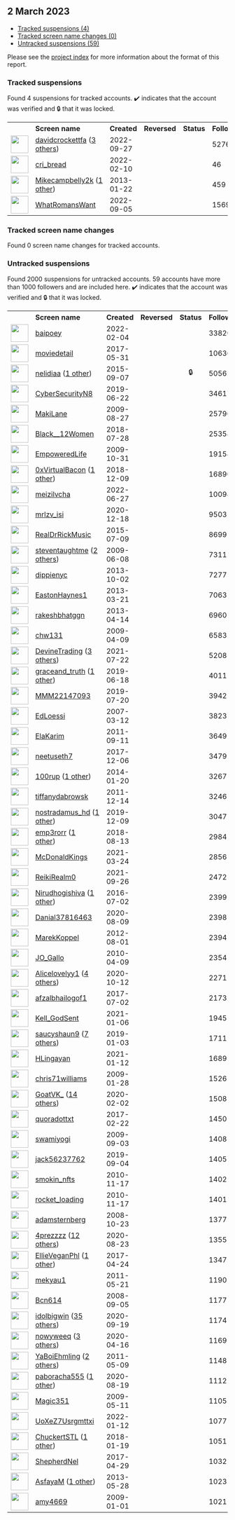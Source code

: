 ##  2 March 2023

* [Tracked suspensions (4)](#tracked-suspensions)
* [Tracked screen name changes (0)](#tracked-screen-name-changes)
* [Untracked suspensions (59)](#untracked-suspensions)

Please see the [project index](https://github.com/travisbrown/twitter-watch) for more information about the format of this report.

### Tracked suspensions

Found 4 suspensions for tracked accounts.
  ✔️ indicates that the account was verified and 🔒 that it was locked.

<table>
    <tr>
        <th></th>
        <th align="left">Screen name</th>
        <th align="left">Created</th>
        <th align="left">Reversed</th>
        <th align="left">Status</th>
        <th align="left">Followers</th>
        <th align="left">Ranking</th></tr>
    </tr>
        <tr>
            <td><a href="https://twitter.com/intent/user?user_id=1574861133047304192">
                <img src="https://pbs.twimg.com/profile_images/1596136855665512453/OJ9c4jEL_normal.jpg" width="40px" height="40px" align="center"/></a>
            </td>
            <td>
                <a href="https://twitter.com/davidcrockettfa">davidcrockettfa</a>&nbsp;(<a href="https://api.memory.lol/v1/tw/id/1574861133047304192">3 others</a>)&nbsp;</td>
            <td>2022-09-27</td>
            <td></td>
            <td align="center"></td>
            <td>5276</td>
            <td>1991</td>
        </tr>
        <tr>
            <td><a href="https://twitter.com/intent/user?user_id=1491874374147842056">
                <img src="https://pbs.twimg.com/profile_images/1596185662855823360/7PN0dJnr_normal.jpg" width="40px" height="40px" align="center"/></a>
            </td>
            <td>
                <a href="https://twitter.com/cri_bread">cri_bread</a></td>
            <td>2022-02-10</td>
            <td></td>
            <td align="center"></td>
            <td>46</td>
            <td>25489</td>
        </tr>
        <tr>
            <td><a href="https://twitter.com/intent/user?user_id=1112939094">
                <img src="https://pbs.twimg.com/profile_images/927133163209482240/aPCR_n_8_normal.jpg" width="40px" height="40px" align="center"/></a>
            </td>
            <td>
                <a href="https://twitter.com/Mikecampbelly2k">Mikecampbelly2k</a>&nbsp;(<a href="https://api.memory.lol/v1/tw/id/1112939094">1 other</a>)&nbsp;</td>
            <td>2013-01-22</td>
            <td></td>
            <td align="center"></td>
            <td>459</td>
            <td>52958</td>
        </tr>
        <tr>
            <td><a href="https://twitter.com/intent/user?user_id=1566654589692047360">
                <img src="https://pbs.twimg.com/profile_images/1566687749150629889/hslTu16L_normal.jpg" width="40px" height="40px" align="center"/></a>
            </td>
            <td>
                <a href="https://twitter.com/WhatRomansWant">WhatRomansWant</a></td>
            <td>2022-09-05</td>
            <td></td>
            <td align="center"></td>
            <td>1569</td>
            <td>63843</td>
        </tr></table>

### Tracked screen name changes

Found 0 screen name changes for tracked accounts.

### Untracked suspensions

Found 2000 suspensions for untracked accounts.
59 accounts have more than 1000 followers and are included here.
  ✔️ indicates that the account was verified and 🔒 that it was locked.

<table>
    <tr>
        <th></th>
        <th align="left">Screen name</th>
        <th align="left">Created</th>
        <th align="left">Reversed</th>
        <th align="left">Status</th>
        <th align="left">Followers</th>
    </tr>
        <tr>
            <td><a href="https://twitter.com/intent/user?user_id=1489493160363704320">
                <img src="https://pbs.twimg.com/profile_images/1518743866832465920/j9IAGrLz_normal.jpg" width="40px" height="40px" align="center"/></a>
            </td>
            <td>
                <a href="https://twitter.com/baipoey">baipoey</a></td>
            <td>2022-02-04</td>
            <td></td>
            <td align="center"></td>
            <td>338201</td>
        </tr>
        <tr>
            <td><a href="https://twitter.com/intent/user?user_id=869857665362440192">
                <img src="https://pbs.twimg.com/profile_images/886250028691365888/uWugtdQU_normal.jpg" width="40px" height="40px" align="center"/></a>
            </td>
            <td>
                <a href="https://twitter.com/moviedetail">moviedetail</a></td>
            <td>2017-05-31</td>
            <td></td>
            <td align="center"></td>
            <td>106366</td>
        </tr>
        <tr>
            <td><a href="https://twitter.com/intent/user?user_id=3485405114">
                <img src="https://pbs.twimg.com/profile_images/1484342838490198017/0z4QmNnJ_normal.jpg" width="40px" height="40px" align="center"/></a>
            </td>
            <td>
                <a href="https://twitter.com/nelidiaa">nelidiaa</a>&nbsp;(<a href="https://api.memory.lol/v1/tw/id/3485405114">1 other</a>)&nbsp;</td>
            <td>2015-09-07</td>
            <td></td>
            <td align="center">🔒</td>
            <td>50565</td>
        </tr>
        <tr>
            <td><a href="https://twitter.com/intent/user?user_id=1142424032794406912">
                <img src="https://pbs.twimg.com/profile_images/1197135188473475074/8svI-1EO_normal.jpg" width="40px" height="40px" align="center"/></a>
            </td>
            <td>
                <a href="https://twitter.com/CyberSecurityN8">CyberSecurityN8</a></td>
            <td>2019-06-22</td>
            <td></td>
            <td align="center"></td>
            <td>34617</td>
        </tr>
        <tr>
            <td><a href="https://twitter.com/intent/user?user_id=69352934">
                <img src="https://pbs.twimg.com/profile_images/913418635233812490/caCCy6uy_normal.jpg" width="40px" height="40px" align="center"/></a>
            </td>
            <td>
                <a href="https://twitter.com/MakiLane">MakiLane</a></td>
            <td>2009-08-27</td>
            <td></td>
            <td align="center"></td>
            <td>25796</td>
        </tr>
        <tr>
            <td><a href="https://twitter.com/intent/user?user_id=1023008820824616961">
                <img src="https://pbs.twimg.com/profile_images/1256435094807621632/46LVoHlg_normal.jpg" width="40px" height="40px" align="center"/></a>
            </td>
            <td>
                <a href="https://twitter.com/Black__12Women">Black__12Women</a></td>
            <td>2018-07-28</td>
            <td></td>
            <td align="center"></td>
            <td>25358</td>
        </tr>
        <tr>
            <td><a href="https://twitter.com/intent/user?user_id=86572328">
                <img src="https://pbs.twimg.com/profile_images/2266719263/o7va5xtx0bfabnxoei1l_normal.jpeg" width="40px" height="40px" align="center"/></a>
            </td>
            <td>
                <a href="https://twitter.com/EmpoweredLife">EmpoweredLife</a></td>
            <td>2009-10-31</td>
            <td></td>
            <td align="center"></td>
            <td>19158</td>
        </tr>
        <tr>
            <td><a href="https://twitter.com/intent/user?user_id=1071633324068753408">
                <img src="https://pbs.twimg.com/profile_images/1515826663258750977/wbSw7TyP_normal.jpg" width="40px" height="40px" align="center"/></a>
            </td>
            <td>
                <a href="https://twitter.com/0xVirtualBacon">0xVirtualBacon</a>&nbsp;(<a href="https://api.memory.lol/v1/tw/id/1071633324068753408">1 other</a>)&nbsp;</td>
            <td>2018-12-09</td>
            <td></td>
            <td align="center"></td>
            <td>16890</td>
        </tr>
        <tr>
            <td><a href="https://twitter.com/intent/user?user_id=1541273096300412929">
                <img src="https://pbs.twimg.com/profile_images/1586717293106851842/Bp1DUurZ_normal.jpg" width="40px" height="40px" align="center"/></a>
            </td>
            <td>
                <a href="https://twitter.com/meizilvcha">meizilvcha</a></td>
            <td>2022-06-27</td>
            <td></td>
            <td align="center"></td>
            <td>10098</td>
        </tr>
        <tr>
            <td><a href="https://twitter.com/intent/user?user_id=1339994989418467328">
                <img src="https://pbs.twimg.com/profile_images/1596525702249062401/tqiL04wF_normal.jpg" width="40px" height="40px" align="center"/></a>
            </td>
            <td>
                <a href="https://twitter.com/mrlzv_isi">mrlzv_isi</a></td>
            <td>2020-12-18</td>
            <td></td>
            <td align="center"></td>
            <td>9503</td>
        </tr>
        <tr>
            <td><a href="https://twitter.com/intent/user?user_id=3367575345">
                <img src="https://pbs.twimg.com/profile_images/1198260659546402818/NaDMkMmE_normal.jpg" width="40px" height="40px" align="center"/></a>
            </td>
            <td>
                <a href="https://twitter.com/RealDrRickMusic">RealDrRickMusic</a></td>
            <td>2015-07-09</td>
            <td></td>
            <td align="center"></td>
            <td>8699</td>
        </tr>
        <tr>
            <td><a href="https://twitter.com/intent/user?user_id=45507484">
                <img src="https://pbs.twimg.com/profile_images/1577129453527891969/dDXT9km__normal.jpg" width="40px" height="40px" align="center"/></a>
            </td>
            <td>
                <a href="https://twitter.com/steventaughtme">steventaughtme</a>&nbsp;(<a href="https://api.memory.lol/v1/tw/id/45507484">2 others</a>)&nbsp;</td>
            <td>2009-06-08</td>
            <td></td>
            <td align="center"></td>
            <td>7311</td>
        </tr>
        <tr>
            <td><a href="https://twitter.com/intent/user?user_id=1926866077">
                <img src="https://pbs.twimg.com/profile_images/1578198130054791168/e3Atb7sa_normal.jpg" width="40px" height="40px" align="center"/></a>
            </td>
            <td>
                <a href="https://twitter.com/dippienyc">dippienyc</a></td>
            <td>2013-10-02</td>
            <td></td>
            <td align="center"></td>
            <td>7277</td>
        </tr>
        <tr>
            <td><a href="https://twitter.com/intent/user?user_id=1285109263">
                <img src="https://pbs.twimg.com/profile_images/1549306550904573952/QGi744ul_normal.jpg" width="40px" height="40px" align="center"/></a>
            </td>
            <td>
                <a href="https://twitter.com/EastonHaynes1">EastonHaynes1</a></td>
            <td>2013-03-21</td>
            <td></td>
            <td align="center"></td>
            <td>7063</td>
        </tr>
        <tr>
            <td><a href="https://twitter.com/intent/user?user_id=1351091941">
                <img src="https://pbs.twimg.com/profile_images/1525184934310481920/5Posx0X9_normal.jpg" width="40px" height="40px" align="center"/></a>
            </td>
            <td>
                <a href="https://twitter.com/rakeshbhatggn">rakeshbhatggn</a></td>
            <td>2013-04-14</td>
            <td></td>
            <td align="center"></td>
            <td>6960</td>
        </tr>
        <tr>
            <td><a href="https://twitter.com/intent/user?user_id=30063657">
                <img src="https://pbs.twimg.com/profile_images/199508217/wu1_normal.jpg" width="40px" height="40px" align="center"/></a>
            </td>
            <td>
                <a href="https://twitter.com/chw131">chw131</a></td>
            <td>2009-04-09</td>
            <td></td>
            <td align="center"></td>
            <td>6583</td>
        </tr>
        <tr>
            <td><a href="https://twitter.com/intent/user?user_id=1418291434948546565">
                <img src="https://pbs.twimg.com/profile_images/1485701659556732928/ET8R70Eg_normal.jpg" width="40px" height="40px" align="center"/></a>
            </td>
            <td>
                <a href="https://twitter.com/DevineTrading">DevineTrading</a>&nbsp;(<a href="https://api.memory.lol/v1/tw/id/1418291434948546565">3 others</a>)&nbsp;</td>
            <td>2021-07-22</td>
            <td></td>
            <td align="center"></td>
            <td>5208</td>
        </tr>
        <tr>
            <td><a href="https://twitter.com/intent/user?user_id=1141011459239043072">
                <img src="https://pbs.twimg.com/profile_images/1595866193335918592/oQT6XsNS_normal.jpg" width="40px" height="40px" align="center"/></a>
            </td>
            <td>
                <a href="https://twitter.com/graceand_truth">graceand_truth</a>&nbsp;(<a href="https://api.memory.lol/v1/tw/id/1141011459239043072">1 other</a>)&nbsp;</td>
            <td>2019-06-18</td>
            <td></td>
            <td align="center"></td>
            <td>4011</td>
        </tr>
        <tr>
            <td><a href="https://twitter.com/intent/user?user_id=1152559858765520896">
                <img src="https://pbs.twimg.com/profile_images/1372940838595133450/ATmY2Td0_normal.jpg" width="40px" height="40px" align="center"/></a>
            </td>
            <td>
                <a href="https://twitter.com/MMM22147093">MMM22147093</a></td>
            <td>2019-07-20</td>
            <td></td>
            <td align="center"></td>
            <td>3942</td>
        </tr>
        <tr>
            <td><a href="https://twitter.com/intent/user?user_id=987401">
                <img src="https://pbs.twimg.com/profile_images/839205984044122112/WwGtBrNs_normal.jpg" width="40px" height="40px" align="center"/></a>
            </td>
            <td>
                <a href="https://twitter.com/EdLoessi">EdLoessi</a></td>
            <td>2007-03-12</td>
            <td></td>
            <td align="center"></td>
            <td>3823</td>
        </tr>
        <tr>
            <td><a href="https://twitter.com/intent/user?user_id=371529841">
                <img src="https://pbs.twimg.com/profile_images/1295082663943036929/vmMFb5i5_normal.jpg" width="40px" height="40px" align="center"/></a>
            </td>
            <td>
                <a href="https://twitter.com/ElaKarim">ElaKarim</a></td>
            <td>2011-09-11</td>
            <td></td>
            <td align="center"></td>
            <td>3649</td>
        </tr>
        <tr>
            <td><a href="https://twitter.com/intent/user?user_id=938440215483445248">
                <img src="https://pbs.twimg.com/profile_images/1591056624248295425/IzwmhUjs_normal.jpg" width="40px" height="40px" align="center"/></a>
            </td>
            <td>
                <a href="https://twitter.com/neetuseth7">neetuseth7</a></td>
            <td>2017-12-06</td>
            <td></td>
            <td align="center"></td>
            <td>3479</td>
        </tr>
        <tr>
            <td><a href="https://twitter.com/intent/user?user_id=2301310993">
                <img src="https://pbs.twimg.com/profile_images/676376491639201792/ry9Ogtvw_normal.jpg" width="40px" height="40px" align="center"/></a>
            </td>
            <td>
                <a href="https://twitter.com/100rup">100rup</a>&nbsp;(<a href="https://api.memory.lol/v1/tw/id/2301310993">1 other</a>)&nbsp;</td>
            <td>2014-01-20</td>
            <td></td>
            <td align="center"></td>
            <td>3267</td>
        </tr>
        <tr>
            <td><a href="https://twitter.com/intent/user?user_id=437034072">
                <img src="https://pbs.twimg.com/profile_images/1207452467342061575/vkJDRAvb_normal.jpg" width="40px" height="40px" align="center"/></a>
            </td>
            <td>
                <a href="https://twitter.com/tiffanydabrowsk">tiffanydabrowsk</a></td>
            <td>2011-12-14</td>
            <td></td>
            <td align="center"></td>
            <td>3246</td>
        </tr>
        <tr>
            <td><a href="https://twitter.com/intent/user?user_id=1203993731248115714">
                <img src="https://pbs.twimg.com/profile_images/1241393587759259654/Lx-WXUxj_normal.jpg" width="40px" height="40px" align="center"/></a>
            </td>
            <td>
                <a href="https://twitter.com/nostradamus_hd">nostradamus_hd</a>&nbsp;(<a href="https://api.memory.lol/v1/tw/id/1203993731248115714">1 other</a>)&nbsp;</td>
            <td>2019-12-09</td>
            <td></td>
            <td align="center"></td>
            <td>3047</td>
        </tr>
        <tr>
            <td><a href="https://twitter.com/intent/user?user_id=1029010927201529857">
                <img src="https://pbs.twimg.com/profile_images/1565784591046148097/mtqGyjNR_normal.jpg" width="40px" height="40px" align="center"/></a>
            </td>
            <td>
                <a href="https://twitter.com/emp3rorr">emp3rorr</a>&nbsp;(<a href="https://api.memory.lol/v1/tw/id/1029010927201529857">1 other</a>)&nbsp;</td>
            <td>2018-08-13</td>
            <td></td>
            <td align="center"></td>
            <td>2984</td>
        </tr>
        <tr>
            <td><a href="https://twitter.com/intent/user?user_id=1374656095067770881">
                <img src="https://pbs.twimg.com/profile_images/1577396155100659712/xhvApUx5_normal.jpg" width="40px" height="40px" align="center"/></a>
            </td>
            <td>
                <a href="https://twitter.com/McDonaldKings">McDonaldKings</a></td>
            <td>2021-03-24</td>
            <td></td>
            <td align="center"></td>
            <td>2856</td>
        </tr>
        <tr>
            <td><a href="https://twitter.com/intent/user?user_id=1442093052420521994">
                <img src="https://pbs.twimg.com/profile_images/1585236462227935233/UNTZbuiP_normal.jpg" width="40px" height="40px" align="center"/></a>
            </td>
            <td>
                <a href="https://twitter.com/ReikiRealm0">ReikiRealm0</a></td>
            <td>2021-09-26</td>
            <td></td>
            <td align="center"></td>
            <td>2472</td>
        </tr>
        <tr>
            <td><a href="https://twitter.com/intent/user?user_id=749224850263142401">
                <img src="https://pbs.twimg.com/profile_images/1595438489604349953/rG8LL3uv_normal.jpg" width="40px" height="40px" align="center"/></a>
            </td>
            <td>
                <a href="https://twitter.com/Nirudhogishiva">Nirudhogishiva</a>&nbsp;(<a href="https://api.memory.lol/v1/tw/id/749224850263142401">1 other</a>)&nbsp;</td>
            <td>2016-07-02</td>
            <td></td>
            <td align="center"></td>
            <td>2399</td>
        </tr>
        <tr>
            <td><a href="https://twitter.com/intent/user?user_id=1292572418935009280">
                <img src="https://pbs.twimg.com/profile_images/1556010816343867397/nnt3o7pY_normal.jpg" width="40px" height="40px" align="center"/></a>
            </td>
            <td>
                <a href="https://twitter.com/Danial37816463">Danial37816463</a></td>
            <td>2020-08-09</td>
            <td></td>
            <td align="center"></td>
            <td>2398</td>
        </tr>
        <tr>
            <td><a href="https://twitter.com/intent/user?user_id=731431418">
                <img src="https://pbs.twimg.com/profile_images/1578806045413179393/cmekXzrM_normal.jpg" width="40px" height="40px" align="center"/></a>
            </td>
            <td>
                <a href="https://twitter.com/MarekKoppel">MarekKoppel</a></td>
            <td>2012-08-01</td>
            <td></td>
            <td align="center"></td>
            <td>2394</td>
        </tr>
        <tr>
            <td><a href="https://twitter.com/intent/user?user_id=131253841">
                <img src="https://pbs.twimg.com/profile_images/1357765072051961859/07fcgiXP_normal.jpg" width="40px" height="40px" align="center"/></a>
            </td>
            <td>
                <a href="https://twitter.com/JO_Gallo">JO_Gallo</a></td>
            <td>2010-04-09</td>
            <td></td>
            <td align="center"></td>
            <td>2354</td>
        </tr>
        <tr>
            <td><a href="https://twitter.com/intent/user?user_id=1315660382548226048">
                <img src="https://pbs.twimg.com/profile_images/1545404014371770368/Df-h3gAE_normal.jpg" width="40px" height="40px" align="center"/></a>
            </td>
            <td>
                <a href="https://twitter.com/Alicelovelyy1">Alicelovelyy1</a>&nbsp;(<a href="https://api.memory.lol/v1/tw/id/1315660382548226048">4 others</a>)&nbsp;</td>
            <td>2020-10-12</td>
            <td></td>
            <td align="center"></td>
            <td>2271</td>
        </tr>
        <tr>
            <td><a href="https://twitter.com/intent/user?user_id=881394661318963204">
                <img src="https://pbs.twimg.com/profile_images/1400051779555966976/Npe615fR_normal.jpg" width="40px" height="40px" align="center"/></a>
            </td>
            <td>
                <a href="https://twitter.com/afzalbhailogof1">afzalbhailogof1</a></td>
            <td>2017-07-02</td>
            <td></td>
            <td align="center"></td>
            <td>2173</td>
        </tr>
        <tr>
            <td><a href="https://twitter.com/intent/user?user_id=1346707645294653441">
                <img src="https://pbs.twimg.com/profile_images/1579055906335211520/tAaBpj1d_normal.jpg" width="40px" height="40px" align="center"/></a>
            </td>
            <td>
                <a href="https://twitter.com/Kell_GodSent">Kell_GodSent</a></td>
            <td>2021-01-06</td>
            <td></td>
            <td align="center"></td>
            <td>1945</td>
        </tr>
        <tr>
            <td><a href="https://twitter.com/intent/user?user_id=1080893494506520577">
                <img src="https://pbs.twimg.com/profile_images/1514372789062488074/bLnh_XIP_normal.jpg" width="40px" height="40px" align="center"/></a>
            </td>
            <td>
                <a href="https://twitter.com/saucyshaun9">saucyshaun9</a>&nbsp;(<a href="https://api.memory.lol/v1/tw/id/1080893494506520577">7 others</a>)&nbsp;</td>
            <td>2019-01-03</td>
            <td></td>
            <td align="center"></td>
            <td>1711</td>
        </tr>
        <tr>
            <td><a href="https://twitter.com/intent/user?user_id=1348820163877949440">
                <img src="https://pbs.twimg.com/profile_images/1588179969574068225/atBUCMY5_normal.jpg" width="40px" height="40px" align="center"/></a>
            </td>
            <td>
                <a href="https://twitter.com/HLingayan">HLingayan</a></td>
            <td>2021-01-12</td>
            <td></td>
            <td align="center"></td>
            <td>1689</td>
        </tr>
        <tr>
            <td><a href="https://twitter.com/intent/user?user_id=19627270">
                <img src="https://pbs.twimg.com/profile_images/1270809272129974273/nNmlTVjj_normal.jpg" width="40px" height="40px" align="center"/></a>
            </td>
            <td>
                <a href="https://twitter.com/chris71williams">chris71williams</a></td>
            <td>2009-01-28</td>
            <td></td>
            <td align="center"></td>
            <td>1526</td>
        </tr>
        <tr>
            <td><a href="https://twitter.com/intent/user?user_id=1223919765875347457">
                <img src="https://pbs.twimg.com/profile_images/1590663874021560320/mBBpJmp9_normal.jpg" width="40px" height="40px" align="center"/></a>
            </td>
            <td>
                <a href="https://twitter.com/GoatVK_">GoatVK_</a>&nbsp;(<a href="https://api.memory.lol/v1/tw/id/1223919765875347457">14 others</a>)&nbsp;</td>
            <td>2020-02-02</td>
            <td></td>
            <td align="center"></td>
            <td>1508</td>
        </tr>
        <tr>
            <td><a href="https://twitter.com/intent/user?user_id=834265575249555460">
                <img src="https://pbs.twimg.com/profile_images/834270659186397185/tjPvhXL5_normal.jpg" width="40px" height="40px" align="center"/></a>
            </td>
            <td>
                <a href="https://twitter.com/quoradottxt">quoradottxt</a></td>
            <td>2017-02-22</td>
            <td></td>
            <td align="center"></td>
            <td>1450</td>
        </tr>
        <tr>
            <td><a href="https://twitter.com/intent/user?user_id=71128314">
                <img src="https://pbs.twimg.com/profile_images/402987350/twitteryogipic2_normal.jpg" width="40px" height="40px" align="center"/></a>
            </td>
            <td>
                <a href="https://twitter.com/swamiyogi">swamiyogi</a></td>
            <td>2009-09-03</td>
            <td></td>
            <td align="center"></td>
            <td>1408</td>
        </tr>
        <tr>
            <td><a href="https://twitter.com/intent/user?user_id=1169358919120183297">
                <img src="https://abs.twimg.com/sticky/default_profile_images/default_profile_normal.png" width="40px" height="40px" align="center"/></a>
            </td>
            <td>
                <a href="https://twitter.com/jack56237762">jack56237762</a></td>
            <td>2019-09-04</td>
            <td></td>
            <td align="center"></td>
            <td>1405</td>
        </tr>
        <tr>
            <td><a href="https://twitter.com/intent/user?user_id=216693479">
                <img src="https://pbs.twimg.com/profile_images/1560513661386588160/wzAUKkP4_normal.jpg" width="40px" height="40px" align="center"/></a>
            </td>
            <td>
                <a href="https://twitter.com/smokin_nfts">smokin_nfts</a></td>
            <td>2010-11-17</td>
            <td></td>
            <td align="center"></td>
            <td>1402</td>
        </tr>
        <tr>
            <td><a href="https://twitter.com/intent/user?user_id=216688170">
                <img src="https://pbs.twimg.com/profile_images/1567930780860416004/Qw1DfaFJ_normal.jpg" width="40px" height="40px" align="center"/></a>
            </td>
            <td>
                <a href="https://twitter.com/rocket_loading">rocket_loading</a></td>
            <td>2010-11-17</td>
            <td></td>
            <td align="center"></td>
            <td>1401</td>
        </tr>
        <tr>
            <td><a href="https://twitter.com/intent/user?user_id=16938471">
                <img src="https://pbs.twimg.com/profile_images/121911630/adam-a_normal.jpg" width="40px" height="40px" align="center"/></a>
            </td>
            <td>
                <a href="https://twitter.com/adamsternberg">adamsternberg</a></td>
            <td>2008-10-23</td>
            <td></td>
            <td align="center"></td>
            <td>1377</td>
        </tr>
        <tr>
            <td><a href="https://twitter.com/intent/user?user_id=1297550322953584641">
                <img src="https://pbs.twimg.com/profile_images/1566927022370217986/9voAfeES_normal.jpg" width="40px" height="40px" align="center"/></a>
            </td>
            <td>
                <a href="https://twitter.com/4prezzzz">4prezzzz</a>&nbsp;(<a href="https://api.memory.lol/v1/tw/id/1297550322953584641">12 others</a>)&nbsp;</td>
            <td>2020-08-23</td>
            <td></td>
            <td align="center"></td>
            <td>1355</td>
        </tr>
        <tr>
            <td><a href="https://twitter.com/intent/user?user_id=856296726973513728">
                <img src="https://pbs.twimg.com/profile_images/1158769212908822528/k1MbJpAw_normal.jpg" width="40px" height="40px" align="center"/></a>
            </td>
            <td>
                <a href="https://twitter.com/EllieVeganPhl">EllieVeganPhl</a>&nbsp;(<a href="https://api.memory.lol/v1/tw/id/856296726973513728">1 other</a>)&nbsp;</td>
            <td>2017-04-24</td>
            <td></td>
            <td align="center"></td>
            <td>1347</td>
        </tr>
        <tr>
            <td><a href="https://twitter.com/intent/user?user_id=302892981">
                <img src="https://pbs.twimg.com/profile_images/1487316523035340801/fh-TRLn3_normal.jpg" width="40px" height="40px" align="center"/></a>
            </td>
            <td>
                <a href="https://twitter.com/mekyau1">mekyau1</a></td>
            <td>2011-05-21</td>
            <td></td>
            <td align="center"></td>
            <td>1190</td>
        </tr>
        <tr>
            <td><a href="https://twitter.com/intent/user?user_id=16144920">
                <img src="https://pbs.twimg.com/profile_images/1597574203854753792/qsm2QbH6_normal.jpg" width="40px" height="40px" align="center"/></a>
            </td>
            <td>
                <a href="https://twitter.com/Bcn614">Bcn614</a></td>
            <td>2008-09-05</td>
            <td></td>
            <td align="center"></td>
            <td>1177</td>
        </tr>
        <tr>
            <td><a href="https://twitter.com/intent/user?user_id=1307209490811424768">
                <img src="https://pbs.twimg.com/profile_images/1536630855623319552/mb_dQ5Ol_normal.jpg" width="40px" height="40px" align="center"/></a>
            </td>
            <td>
                <a href="https://twitter.com/idolbigwin">idolbigwin</a>&nbsp;(<a href="https://api.memory.lol/v1/tw/id/1307209490811424768">35 others</a>)&nbsp;</td>
            <td>2020-09-19</td>
            <td></td>
            <td align="center"></td>
            <td>1174</td>
        </tr>
        <tr>
            <td><a href="https://twitter.com/intent/user?user_id=1250733417395826688">
                <img src="https://pbs.twimg.com/profile_images/1536013662699257858/GA7f62oR_normal.jpg" width="40px" height="40px" align="center"/></a>
            </td>
            <td>
                <a href="https://twitter.com/nowyweeq">nowyweeq</a>&nbsp;(<a href="https://api.memory.lol/v1/tw/id/1250733417395826688">3 others</a>)&nbsp;</td>
            <td>2020-04-16</td>
            <td></td>
            <td align="center"></td>
            <td>1169</td>
        </tr>
        <tr>
            <td><a href="https://twitter.com/intent/user?user_id=295766972">
                <img src="https://pbs.twimg.com/profile_images/1592153951389917184/oUN6WfKR_normal.jpg" width="40px" height="40px" align="center"/></a>
            </td>
            <td>
                <a href="https://twitter.com/YaBoiEhmling">YaBoiEhmling</a>&nbsp;(<a href="https://api.memory.lol/v1/tw/id/295766972">2 others</a>)&nbsp;</td>
            <td>2011-05-09</td>
            <td></td>
            <td align="center"></td>
            <td>1148</td>
        </tr>
        <tr>
            <td><a href="https://twitter.com/intent/user?user_id=1296001825435299846">
                <img src="https://pbs.twimg.com/profile_images/1570662736102846472/bOc-dDGb_normal.jpg" width="40px" height="40px" align="center"/></a>
            </td>
            <td>
                <a href="https://twitter.com/paboracha555">paboracha555</a>&nbsp;(<a href="https://api.memory.lol/v1/tw/id/1296001825435299846">1 other</a>)&nbsp;</td>
            <td>2020-08-19</td>
            <td></td>
            <td align="center"></td>
            <td>1112</td>
        </tr>
        <tr>
            <td><a href="https://twitter.com/intent/user?user_id=39266201">
                <img src="https://pbs.twimg.com/profile_images/1298825337229451265/M2BSHpJr_normal.jpg" width="40px" height="40px" align="center"/></a>
            </td>
            <td>
                <a href="https://twitter.com/Magic351">Magic351</a></td>
            <td>2009-05-11</td>
            <td></td>
            <td align="center"></td>
            <td>1105</td>
        </tr>
        <tr>
            <td><a href="https://twitter.com/intent/user?user_id=1481171762582855683">
                <img src="https://pbs.twimg.com/profile_images/1587010337760501761/TkEYuVTH_normal.jpg" width="40px" height="40px" align="center"/></a>
            </td>
            <td>
                <a href="https://twitter.com/UoXeZ7Usrgmttxi">UoXeZ7Usrgmttxi</a></td>
            <td>2022-01-12</td>
            <td></td>
            <td align="center"></td>
            <td>1077</td>
        </tr>
        <tr>
            <td><a href="https://twitter.com/intent/user?user_id=954461500390985728">
                <img src="https://pbs.twimg.com/profile_images/1591061903354101762/ajTIQjoa_normal.jpg" width="40px" height="40px" align="center"/></a>
            </td>
            <td>
                <a href="https://twitter.com/ChuckertSTL">ChuckertSTL</a>&nbsp;(<a href="https://api.memory.lol/v1/tw/id/954461500390985728">1 other</a>)&nbsp;</td>
            <td>2018-01-19</td>
            <td></td>
            <td align="center"></td>
            <td>1051</td>
        </tr>
        <tr>
            <td><a href="https://twitter.com/intent/user?user_id=858340004531187713">
                <img src="https://pbs.twimg.com/profile_images/1512802336372056067/nogLOg-y_normal.jpg" width="40px" height="40px" align="center"/></a>
            </td>
            <td>
                <a href="https://twitter.com/ShepherdNel">ShepherdNel</a></td>
            <td>2017-04-29</td>
            <td></td>
            <td align="center"></td>
            <td>1032</td>
        </tr>
        <tr>
            <td><a href="https://twitter.com/intent/user?user_id=1464464227">
                <img src="https://pbs.twimg.com/profile_images/1535940879495876608/diAbravI_normal.jpg" width="40px" height="40px" align="center"/></a>
            </td>
            <td>
                <a href="https://twitter.com/AsfayaM">AsfayaM</a>&nbsp;(<a href="https://api.memory.lol/v1/tw/id/1464464227">1 other</a>)&nbsp;</td>
            <td>2013-05-28</td>
            <td></td>
            <td align="center"></td>
            <td>1023</td>
        </tr>
        <tr>
            <td><a href="https://twitter.com/intent/user?user_id=18528603">
                <img src="https://pbs.twimg.com/profile_images/1498433602572410881/RgevnV0n_normal.jpg" width="40px" height="40px" align="center"/></a>
            </td>
            <td>
                <a href="https://twitter.com/amy4669">amy4669</a></td>
            <td>2009-01-01</td>
            <td></td>
            <td align="center"></td>
            <td>1021</td>
        </tr></table>
